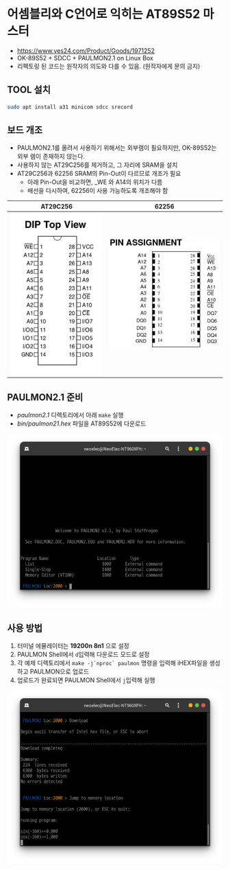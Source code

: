 # 어셈블리와 C언어로 익히는 AT89S52 마스터
* https://www.yes24.com/Product/Goods/1971252
* OK-89S52 + SDCC + PAULMON2.1 on Linux Box
* 리펙토링 된 코드는 원작자의 의도와 다를 수 있음. (원작자에게 문의 금지)

## TOOL 설치
```bash
sudo apt install a31 minicom sdcc srecord
```

## 보드 개조
* PAULMON2.1를 올려서 사용하기 위해서는 외부램이 필요하지만, OK-89S52는 외부 램이 존재하지 않는다.
* 사용하지 않는 AT29C256를 제거하고, 그 자리에 SRAM을 설치
* AT29C256과 62256 SRAM의 Pin-Out이 다르므로 개조가 필요
  * 아래 Pin-Out을 비교하면, _WE 와 A14의 위치가 다름
  * 배선을 다시하여, 62256이 사용 가능하도록 개조해야 함

|AT29C256|62256|
|-|-|
|![AT29C256](./images/at29c256.png)|![DS1230Y](./images/ds1230y.png)|

## PAULMON2.1 준비
* *paulmon2.1* 디렉토리에서 아래 <code>make</code> 실행
* *bin/paulmon21.hex* 파일을 AT89S52에 다운로드

![PAULMON2.1-INTRO](./images/paulmon_00.png)

## 사용 방법
1. 터미널 에뮬레이터는 **19200n 8n1** 으로 설정
1. PAULMON Shell에서 <code>d</code>입력해 다운로드 모드로 설정
1. 각 예제 디렉토리에서 <code>make -j\`nproc\` paulmon</code> 명령을 입력해 iHEX파일을 생성하고 PAULMON으로 업로드
1. 업로드가 완료되면 PAULMON Shell에서 <code>j</code>입력해 실행

![PAULMON2.1-EXAMPLE](./images/paulmon_01.png)
